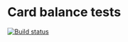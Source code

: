 # Card balance tests

[![Build status](https://ci.appveyor.com/api/projects/status/6j10jpt9cw7eiq7q?svg=true)](https://ci.appveyor.com/project/vzelenkova/card-balance-test)

